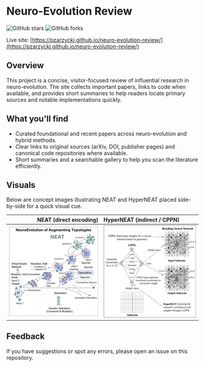 # Neuro-Evolution Review

![GitHub stars](https://img.shields.io/github/stars/pzarzycki/neuro-evolution-review?style=flat&logo=github) ![GitHub forks](https://img.shields.io/github/forks/pzarzycki/neuro-evolution-review?style=flat&logo=github)

Live site: [https://pzarzycki.github.io/neuro-evolution-review/](https://pzarzycki.github.io/neuro-evolution-review/)

## Overview

This project is a concise, visitor-focused review of influential research in neuro-evolution. The site collects important papers, links to code when available, and provides short summaries to help readers locate primary sources and notable implementations quickly.

## What you'll find

- Curated foundational and recent papers across neuro-evolution and hybrid methods.
- Clear links to original sources (arXiv, DOI, publisher pages) and canonical code repositories where available.
- Short summaries and a searchable gallery to help you scan the literature efficiently.

## Visuals

Below are concept images illustrating NEAT and HyperNEAT placed side-by-side for a quick visual cue.

| NEAT (direct encoding) | HyperNEAT (indirect / CPPN) |
|---:|:---|
| ![NEAT concept](./img/concept-neat.jpg) | ![HyperNEAT concept](./img/concept-hyperneat.jpg) |


## Feedback

If you have suggestions or spot any errors, please open an issue on this repository.



